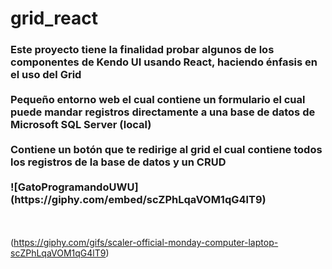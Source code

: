 # grid_react
<h3>Este proyecto tiene la finalidad probar algunos de los componentes de Kendo UI usando React, haciendo énfasis en el uso del Grid</br></br>Pequeño entorno web el cual contiene un formulario el cual puede mandar registros directamente a una base de datos de Microsoft SQL Server (local)</br></br>Contiene un botón que te redirige al grid el cual contiene todos los registros de la base de datos y un CRUD</br></br>![GatoProgramandoUWU](https://giphy.com/embed/scZPhLqaVOM1qG4lT9)</h3>

</br></br>
(https://giphy.com/gifs/scaler-official-monday-computer-laptop-scZPhLqaVOM1qG4lT9)
